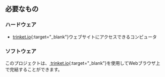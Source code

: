 ## 必要なもの

### ハードウェア

+ [trinket.io](https://trinket.io){:target="_blank"}ウェブサイトにアクセスできるコンピュータ

### ソフトウェア

このプロジェクトは、[ trinket.io](https://trinket.io){:target="_blank"}を使用してWebブラウザ上で完結することができます。